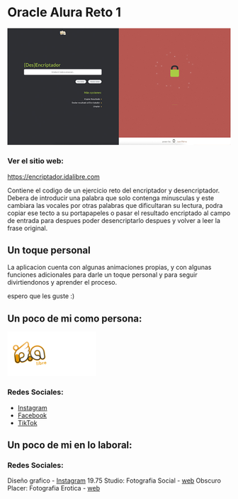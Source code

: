 Oracle Alura Reto 1
===================

![Encriptador](img/facebook_web_img_article.jpg)
### Ver el sitio web:
https://encriptador.idalibre.com

Contiene el codigo de un ejercicio reto del encriptador y desencriptador.
Debera de introducir una palabra que solo contenga minusculas y este cambiara las vocales por otras palabras que dificultaran su lectura, podra copiar ese tecto a su portapapeles o pasar el resultado encriptado al campo de entrada para despues poder desencriptarlo despues y volver a leer la frase original.

Un toque personal
-----------------
La aplicacion cuenta con algunas animaciones propias, y con algunas funciones adicionales para darle un toque personal y para seguir divirtiendonos y aprender el proceso. 

espero que les guste :)

## Un poco de mi como persona:
<img src="img/idalibre-logo.svg" width="100"><img src="img/juan-palma-logo-blanco.svg" width="100">
### Redes Sociales:
- [Instagram](https://www.instagram.com/juan_palma/)
- [Facebook](https://www.facebook.com/juan.palma.v)
- [TikTok](https://www.tiktok.com/@juan.palma)

## Un poco de mi en lo laboral:
### Redes Sociales:
Diseño grafico - [Instagram](https://www.instagram.com/id.a_libre/)
19.75 Studio: Fotografia Social - [web](https://1975studio.com)
Obscuro Placer: Fotografia Erotica - [web](https:obscuroplacer.com)
